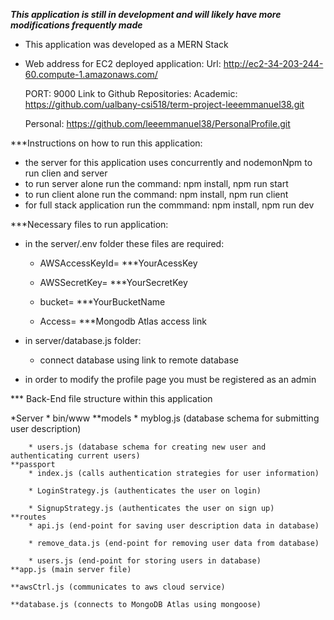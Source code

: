 ***This application is still in development and will likely have more modifications frequently made*** 

* This application was developed as a MERN Stack
* Web address for EC2 deployed application: 
	Url: http://ec2-34-203-244-60.compute-1.amazonaws.com/

	PORT: 9000
Link to Github Repositories: 
	Academic: https://github.com/ualbany-csi518/term-project-leeemmanuel38.git
	
	Personal: https://github.com/leeemmanuel38/PersonalProfile.git



***Instructions on how to run this application: 

* the server for this application uses concurrently and nodemonNpm to run clien and server
* to run server alone run the command: npm install, npm run start
* to run client alone run the command: npm install, npm run client
* for full stack application run the commmand: npm install, npm run dev 

***Necessary files to run application: 

* in the server/.env folder these files are required: 
	* AWSAccessKeyId= ***YourAcessKey
	* AWSSecretKey= ***YourSecretKey
	* bucket= ***YourBucketName

	* Access= ***Mongodb Atlas access link
	
* in server/database.js folder:
	* connect database using link to remote database

* in order to modify the profile page you must be registered as an admin 



*** Back-End file structure within this application 

*Server
	* bin/www
	**models
		* myblog.js (database schema for submitting user description)
		
		* users.js (database schema for creating new user and authenticating current users)
	**passport
		* index.js (calls authentication strategies for user information)
		
		* LoginStrategy.js (authenticates the user on login)
		
		* SignupStrategy.js (authenticates the user on sign up)
	**routes
		* api.js (end-point for saving user description data in database)
		
		* remove_data.js (end-point for removing user data from database)
		
		* users.js (end-point for storing users in database) 
	**app.js (main server file)
	
	**awsCtrl.js (communicates to aws cloud service)
	
	**database.js (connects to MongoDB Atlas using mongoose)
	
	